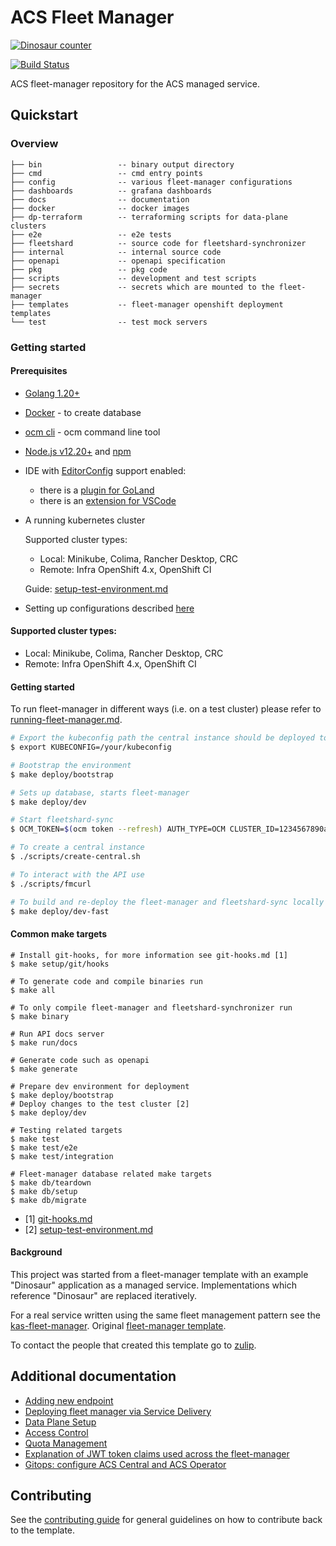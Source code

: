# ACS Fleet Manager
[![Dinosaur counter](https://dinosaurs.rhacs-dev.com/)](https://sourcegraph.com/search?q=context:global+repo:stackrox/acs-fleet-manager+dinosaur+count:all&patternType=standard)

[![Build Status](https://ci.ext.devshift.net/view/acs-fleet-manager/job/stackrox-acs-fleet-manager-build-and-push-main/badge/icon)](https://ci.ext.devshift.net/view/acs-fleet-manager/job/stackrox-acs-fleet-manager-build-and-push-main/)

ACS fleet-manager repository for the ACS managed service.

## Quickstart

### Overview

```
├── bin                 -- binary output directory  
├── cmd                 -- cmd entry points
├── config              -- various fleet-manager configurations
├── dashboards          -- grafana dashboards
├── docs                -- documentation
├── docker              -- docker images
├── dp-terraform        -- terraforming scripts for data-plane clusters
├── e2e                 -- e2e tests
├── fleetshard          -- source code for fleetshard-synchronizer
├── internal            -- internal source code
├── openapi             -- openapi specification
├── pkg                 -- pkg code
├── scripts             -- development and test scripts
├── secrets             -- secrets which are mounted to the fleet-manager
├── templates           -- fleet-manager openshift deployment templates
└── test                -- test mock servers
```

### Getting started

#### Prerequisites

* [Golang 1.20+](https://golang.org/dl/)
* [Docker](https://docs.docker.com/get-docker/) - to create database
* [ocm cli](https://github.com/openshift-online/ocm-cli/releases) - ocm command line tool
* [Node.js v12.20+](https://nodejs.org/en/download/) and [npm](https://docs.npmjs.com/downloading-and-installing-node-js-and-npm)
* IDE with [EditorConfig](https://editorconfig.org/) support enabled:
  - there is a [plugin for GoLand](https://www.jetbrains.com/help/go/configuring-code-style.html#editorconfig)
  - there is an [extension for VSCode](https://marketplace.visualstudio.com/items?itemName=EditorConfig.EditorConfig)
* A running kubernetes cluster

  Supported cluster types:
    * Local: Minikube, Colima, Rancher Desktop, CRC
    * Remote: Infra OpenShift 4.x, OpenShift CI

  Guide: [setup-test-environment.md](./docs/development/setup-test-environment.md#prepare-the-environment)
* Setting up configurations described [here](./docs/development/populating-configuration.md#interacting-with-the-fleet-manager-api)

#### Supported cluster types:
* Local: Minikube, Colima, Rancher Desktop, CRC
* Remote: Infra OpenShift 4.x, OpenShift CI

#### Getting started

To run fleet-manager in different ways (i.e. on a test cluster) please refer to [running-fleet-manager.md](./docs/development/running-fleet-manager.md).

```bash
# Export the kubeconfig path the central instance should be deployed to
$ export KUBECONFIG=/your/kubeconfig

# Bootstrap the environment
$ make deploy/bootstrap

# Sets up database, starts fleet-manager
$ make deploy/dev

# Start fleetshard-sync
$ OCM_TOKEN=$(ocm token --refresh) AUTH_TYPE=OCM CLUSTER_ID=1234567890abcdef1234567890abcdef ./fleetshard-sync

# To create a central instance
$ ./scripts/create-central.sh

# To interact with the API use
$ ./scripts/fmcurl

# To build and re-deploy the fleet-manager and fleetshard-sync locally run:
$ make deploy/dev-fast
```

#### Common make targets

```shell
# Install git-hooks, for more information see git-hooks.md [1]
$ make setup/git/hooks

# To generate code and compile binaries run
$ make all

# To only compile fleet-manager and fleetshard-synchronizer run
$ make binary

# Run API docs server
$ make run/docs

# Generate code such as openapi
$ make generate

# Prepare dev environment for deployment
$ make deploy/bootstrap
# Deploy changes to the test cluster [2]
$ make deploy/dev

# Testing related targets
$ make test
$ make test/e2e
$ make test/integration

# Fleet-manager database related make targets
$ make db/teardown
$ make db/setup
$ make db/migrate
```

* [1] [git-hooks.md](./docs/development/git-hooks.md)
* [2] [setup-test-environment.md](./docs/development/setup-test-environment.md)

#### Background

This project was started from a fleet-manager template with an example "Dinosaur" application as a managed service.
Implementations which reference "Dinosaur" are replaced iteratively.

For a real service written using the same fleet management pattern see the
[kas-fleet-manager](https://github.com/bf2fc6cc711aee1a0c2a/kas-fleet-manager).
Original [fleet-manager template](https://github.com/bf2fc6cc711aee1a0c2a/ffm-fleet-manager-go-template).

To contact the people that created this template go to [zulip](https://bf2.zulipchat.com/).

## Additional documentation

- [Adding new endpoint](docs/development/adding-a-new-endpoint.md)
- [Deploying fleet manager via Service Delivery](docs/legacy/onboarding-with-service-delivery.md)
- [Data Plane Setup](docs/legacy/data-plane-osd-cluster-options.md)
- [Access Control](docs/legacy/access-control.md)
- [Quota Management](docs/quota/quota.md)
- [Explanation of JWT token claims used across the fleet-manager](docs/auth/jwt-claims.md)
- [Gitops: configure ACS Central and ACS Operator](docs/development/gitops-configure-central-and-operator.md)

## Contributing

See the [contributing guide](CONTRIBUTING.md) for general guidelines on how to
contribute back to the template.

